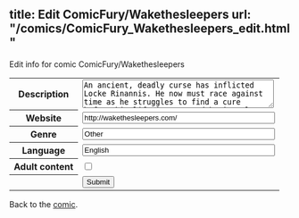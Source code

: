 title: Edit ComicFury/Wakethesleepers
url: "/comics/ComicFury_Wakethesleepers_edit.html"
---
Edit info for comic ComicFury/Wakethesleepers

<form name="comic" action="http://gaepostmail.appspot.com/comic/" method="post">
<table class="comicinfo">
<tr>
<th>Description</th><td><textarea name="description" cols="40" rows="3">An ancient, deadly curse has inflicted Locke Rinannis. He now must race against time as he struggles to find a cure before his life is consumed by it. Along the way, he makes allies, confronts powerful enemies, and unearths the mystery of a lore long forgotten... (Updates every Friday)</textarea></td>
</tr>
<tr>
<th>Website</th><td><input type="text" name="url" value="http://wakethesleepers.com/" size="40"/></td>
</tr>
<tr>
<th>Genre</th><td><input type="text" name="genre" value="Other" size="40"/></td>
</tr>
<tr>
<th>Language</th><td><input type="text" name="language" value="English" size="40"/></td>
</tr>
<tr>
<th>Adult content</th><td><input type="checkbox" name="adult" value="adult" /></td>
</tr>
<tr>
<th></th><td>
<input type="hidden" name="comic" value="ComicFury_Wakethesleepers" />
<input type="submit" name="submit" value="Submit" />
</td>
</tr>
</table>
</form>

Back to the [comic](ComicFury_Wakethesleepers.html).
